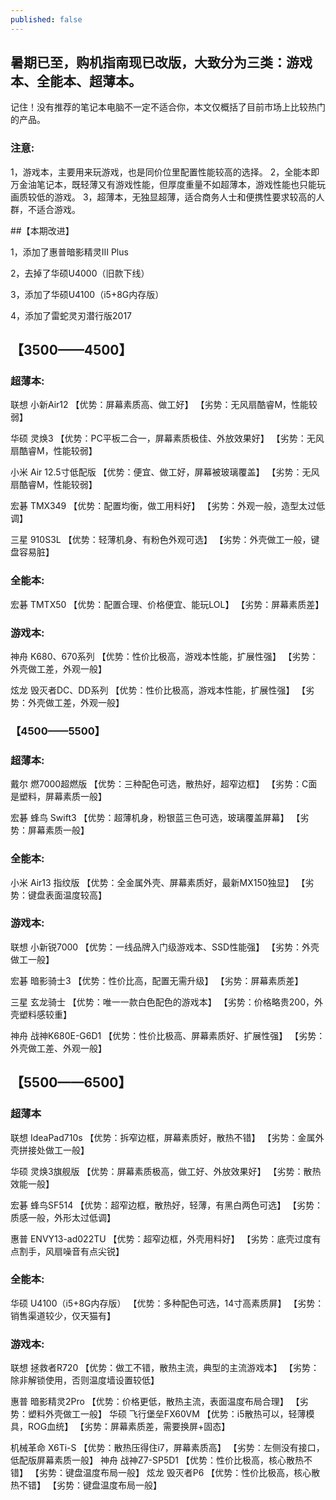```yaml
---
published: false
---
```

## 暑期已至，购机指南现已改版，大致分为三类：游戏本、全能本、超薄本。
记住！没有推荐的笔记本电脑不一定不适合你，本文仅概括了目前市场上比较热门的产品。

### 注意:
1，游戏本，主要用来玩游戏，也是同价位里配置性能较高的选择。
2，全能本即万金油笔记本，既轻薄又有游戏性能，但厚度重量不如超薄本，游戏性能也只能玩画质较低的游戏。
3，超薄本，无独显超薄，适合商务人士和便携性要求较高的人群，不适合游戏。



##【本期改进】

1，添加了惠普暗影精灵III Plus

2，去掉了华硕U4000（旧款下线）

3，添加了华硕U4100（i5+8G内存版）

4，添加了雷蛇灵刃潜行版2017


## 【3500——4500】


### 超薄本:


联想 小新Air12
【优势：屏幕素质高、做工好】
【劣势：无风扇酷睿M，性能较弱】

华硕 灵焕3
【优势：PC平板二合一，屏幕素质极佳、外放效果好】
【劣势：无风扇酷睿M，性能较弱】

小米 Air 12.5寸低配版
【优势：便宜、做工好，屏幕被玻璃覆盖】
【劣势：无风扇酷睿M，性能较弱】

宏碁 TMX349
【优势：配置均衡，做工用料好】
【劣势：外观一般，造型太过低调】

三星 910S3L
【优势：轻薄机身、有粉色外观可选】
【劣势：外壳做工一般，键盘容易脏】


### 全能本:

宏碁 TMTX50
【优势：配置合理、价格便宜、能玩LOL】
【劣势：屏幕素质差】

### 游戏本:


神舟 K680、670系列
【优势：性价比极高，游戏本性能，扩展性强】
【劣势：外壳做工差，外观一般】

炫龙 毁灭者DC、DD系列
【优势：性价比极高，游戏本性能，扩展性强】
【劣势：外壳做工差，外观一般】


### 【4500——5500】

### 超薄本:

戴尔 燃7000超燃版
【优势：三种配色可选，散热好，超窄边框】
【劣势：C面是塑料，屏幕素质一般】

宏碁 蜂鸟 Swift3
【优势：超薄机身，粉银蓝三色可选，玻璃覆盖屏幕】
【劣势：屏幕素质一般】

### 全能本:

小米 Air13 指纹版
【优势：全金属外壳、屏幕素质好，最新MX150独显】
【劣势：键盘表面温度较高】

### 游戏本:

联想 小新锐7000
【优势：一线品牌入门级游戏本、SSD性能强】
【劣势：外壳做工一般】

宏碁 暗影骑士3
【优势：性价比高，配置无需升级】
【劣势：屏幕素质差】

三星 玄龙骑士
【优势：唯一一款白色配色的游戏本】
【劣势：价格略贵200，外壳塑料感较重】

神舟 战神K680E-G6D1
【优势：性价比极高、屏幕素质好、扩展性强】
【劣势：外壳做工差、外观一般】


## 【5500——6500】

### 超薄本

联想 IdeaPad710s
【优势：拆窄边框，屏幕素质好，散热不错】
【劣势：金属外壳拼接处做工一般】

华硕 灵焕3旗舰版
【优势：屏幕素质极高，做工好、外放效果好】
【劣势：散热效能一般】

宏碁 蜂鸟SF514
【优势：超窄边框，散热好，轻薄，有黑白两色可选】
【劣势：质感一般，外形太过低调】

惠普 ENVY13-ad022TU
【优势：超窄边框，外壳用料好】
【劣势：底壳过度有点割手，风扇噪音有点尖锐】

### 全能本:

华硕 U4100（i5+8G内存版）
【优势：多种配色可选，14寸高素质屏】
【劣势：销售渠道较少，仅天猫有】

### 游戏本:


联想 拯救者R720
【优势：做工不错，散热主流，典型的主流游戏本】
【劣势：除非解锁使用，否则温度墙设置较低】

惠普 暗影精灵2Pro
【优势：价格更低，散热主流，表面温度布局合理】
【劣势：塑料外壳做工一般】
华硕 飞行堡垒FX60VM
【优势：i5散热可以，轻薄模具，ROG血统】
【劣势：屏幕素质差，需要换屏+固态】


机械革命 X6Ti-S
【优势：散热压得住i7，屏幕素质高】
【劣势：左侧没有接口，低配版屏幕素质一般】
神舟 战神Z7-SP5D1
【优势：性价比极高，核心散热不错】
【劣势：键盘温度布局一般】
炫龙 毁灭者P6
【优势：性价比极高，核心散热不错】
【劣势：键盘温度布局一般】


